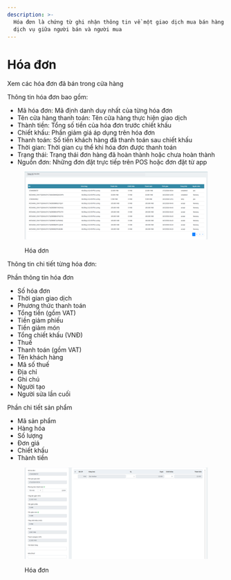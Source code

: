 ```yaml
---
description: >-
  Hóa đơn là chứng từ ghi nhận thông tin về một giao dịch mua bán hàng hóa hoặc
  dịch vụ giữa người bán và người mua
---
```


# Hóa đơn

Xem các hóa đơn đã bán trong cửa hàng

Thông tin hóa đơn bao gồm:

* Mã hóa đơn: Mã định danh duy nhất của từng hóa đơn
* Tên cửa hàng thanh toán: Tên cửa hàng thực hiện giao dịch
* Thành tiền: Tổng số tiền của hóa đơn trước chiết khấu
* Chiết khấu: Phần giảm giá áp dụng trên hóa đơn
* Thanh toán: Số tiền khách hàng đã thanh toán sau chiết khấu
* Thời gian: Thời gian cụ thể khi hóa đơn được thanh toán
* Trạng thái: Trạng thái đơn hàng đã hoàn thành hoặc chưa hoàn thành
* Nguồn đơn: Những đơn đặt trực tiếp trên POS hoặc đơn đặt từ app

<figure><img src="../.gitbook/assets/Screenshot from 2024-12-18 14-23-13.png" alt=""><figcaption><p>Hóa dơn</p></figcaption></figure>

Thông tin chi tiết từng hóa đơn:

Phần thông tin hóa đơn

* Số hóa đơn
* Thời gian giao dịch
* Phương thức thanh toán
* Tổng tiền (gồm VAT)
* Tiền giảm phiếu
* Tiền giảm món
* Tổng chiết khấu (VNĐ)
* Thuế
* Thanh toán (gồm VAT)
* Tên khách hàng
* Mã số thuế
* Địa chỉ
* Ghi chú
* Người tạo
* Người sửa lần cuối

Phần chi tiết sản phẩm

* Mã sản phẩm
* Hàng hóa
* Số lượng
* Đơn giá
* Chiết khấu
* Thành tiền

<figure><img src="../.gitbook/assets/Screenshot from 2024-12-18 14-33-56.png" alt=""><figcaption><p>Hóa đơn</p></figcaption></figure>
